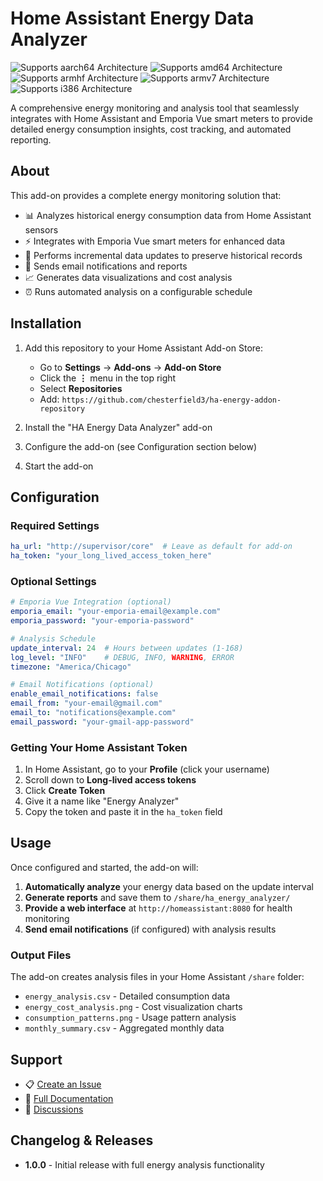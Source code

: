 # Home Assistant Energy Data Analyzer

![Supports aarch64 Architecture][aarch64-shield]
![Supports amd64 Architecture][amd64-shield]
![Supports armhf Architecture][armhf-shield]
![Supports armv7 Architecture][armv7-shield]
![Supports i386 Architecture][i386-shield]

A comprehensive energy monitoring and analysis tool that seamlessly integrates with Home Assistant and Emporia Vue smart meters to provide detailed energy consumption insights, cost tracking, and automated reporting.

## About

This add-on provides a complete energy monitoring solution that:

- 📊 Analyzes historical energy consumption data from Home Assistant sensors
- ⚡ Integrates with Emporia Vue smart meters for enhanced data
- 🔄 Performs incremental data updates to preserve historical records
- 📧 Sends email notifications and reports
- 📈 Generates data visualizations and cost analysis
- ⏰ Runs automated analysis on a configurable schedule

## Installation

1. Add this repository to your Home Assistant Add-on Store:
   - Go to **Settings** → **Add-ons** → **Add-on Store**
   - Click the **⋮** menu in the top right
   - Select **Repositories**
   - Add: `https://github.com/chesterfield3/ha-energy-addon-repository`

2. Install the "HA Energy Data Analyzer" add-on

3. Configure the add-on (see Configuration section below)

4. Start the add-on

## Configuration

### Required Settings

```yaml
ha_url: "http://supervisor/core"  # Leave as default for add-on
ha_token: "your_long_lived_access_token_here"
```

### Optional Settings

```yaml
# Emporia Vue Integration (optional)
emporia_email: "your-emporia-email@example.com"
emporia_password: "your-emporia-password"

# Analysis Schedule
update_interval: 24  # Hours between updates (1-168)
log_level: "INFO"    # DEBUG, INFO, WARNING, ERROR
timezone: "America/Chicago"

# Email Notifications (optional)
enable_email_notifications: false
email_from: "your-email@gmail.com"
email_to: "notifications@example.com"
email_password: "your-gmail-app-password"
```

### Getting Your Home Assistant Token

1. In Home Assistant, go to your **Profile** (click your username)
2. Scroll down to **Long-lived access tokens**
3. Click **Create Token**
4. Give it a name like "Energy Analyzer"
5. Copy the token and paste it in the `ha_token` field

## Usage

Once configured and started, the add-on will:

1. **Automatically analyze** your energy data based on the update interval
2. **Generate reports** and save them to `/share/ha_energy_analyzer/`
3. **Provide a web interface** at `http://homeassistant:8080` for health monitoring
4. **Send email notifications** (if configured) with analysis results

### Output Files

The add-on creates analysis files in your Home Assistant `/share` folder:

- `energy_analysis.csv` - Detailed consumption data
- `energy_cost_analysis.png` - Cost visualization charts  
- `consumption_patterns.png` - Usage pattern analysis
- `monthly_summary.csv` - Aggregated monthly data

## Support

- 📋 [Create an Issue](https://github.com/chesterfield3/HA_Energy_Tracker/issues)
- 📖 [Full Documentation](https://github.com/chesterfield3/HA_Energy_Tracker)
- 💬 [Discussions](https://github.com/chesterfield3/HA_Energy_Tracker/discussions)

## Changelog & Releases

- **1.0.0** - Initial release with full energy analysis functionality

[aarch64-shield]: https://img.shields.io/badge/aarch64-yes-green.svg
[amd64-shield]: https://img.shields.io/badge/amd64-yes-green.svg
[armhf-shield]: https://img.shields.io/badge/armhf-yes-green.svg
[armv7-shield]: https://img.shields.io/badge/armv7-yes-green.svg
[i386-shield]: https://img.shields.io/badge/i386-yes-green.svg